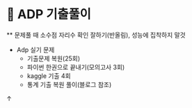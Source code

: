 # :pushpin: ADP 기출풀이

** 문제풀 때 소수점 자리수 확인 잘하기(반올림), 성능에 집착하지 말것
- Adp 실기 문제
  - 기출문제 복원(25회)
  - 파이썬 한권으로 끝내기(모의고사 3회)
  - kaggle 기출 4회
  - 통계 기출 복원 풀이(블로그 참조)


↑
